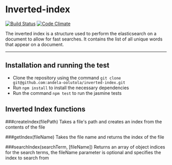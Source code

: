 # Inverted-index
[![Build Status](https://travis-ci.org/andela-oolutola/inverted-index.svg?branch=master)](https://travis-ci.org/andela-oolutola/inverted-index)
[![Code Climate](https://codeclimate.com/github/AdeRalph/inverted-index/badges/gpa.svg)](https://codeclimate.com/github/AdeRalph/inverted-index)

The inverted index is a structure used to perform the elasticsearch on a document to allow for fast searches. It contains the list of all unique words that appear on a document.


- - -
## Installation and running the test
- Clone the repository using the command `git clone git@github.com:andela-oolutola/inverted-index.git`
- Run `npm install` to install the necessary dependencies
- Run the command `npm test` to run the jasmine tests

## Inverted Index functions
###createIndex(filePath)
Takes a file's path and creates an index from the contents of the file

###getIndex(fileName)
Takes the file name and returns the index of the file

###searchIndex(searchTerm, [fileName])
Returns an array of object indices for the search terms, the fileName parameter is optional and specifies the index to search from
